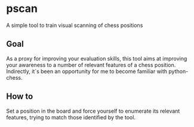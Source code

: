 # pscan
A simple tool to train visual scanning of chess positions

## Goal
As a proxy for improving your evaluation skills, this tool aims at improving your awareness to a number of relevant features of a chess position. Indirectly, it´s been an opportunity for me to become familiar with python-chess.

## How to
Set a position in the board and force yourself to enumerate its relevant features, trying to match those identified by the tool.
